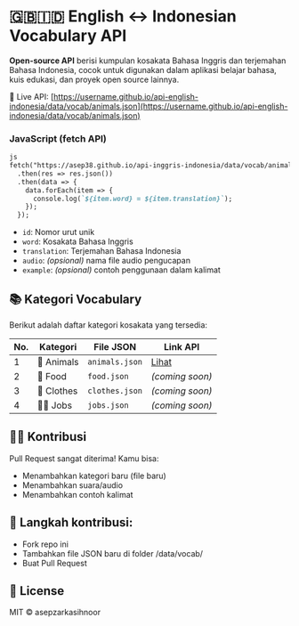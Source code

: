 
# 🇬🇧🇮🇩 English ↔ Indonesian Vocabulary API

**Open-source API** berisi kumpulan kosakata Bahasa Inggris dan terjemahan Bahasa Indonesia, cocok untuk digunakan dalam aplikasi belajar bahasa, kuis edukasi, dan proyek open source lainnya.

🔗 Live API: [https://username.github.io/api-english-indonesia/data/vocab/animals.json](https://username.github.io/api-english-indonesia/data/vocab/animals.json)


### JavaScript (fetch API)
```markdown
js
fetch("https://asep38.github.io/api-inggris-indonesia/data/vocab/animals.json")
  .then(res => res.json())
  .then(data => {
    data.forEach(item => {
      console.log(`${item.word} = ${item.translation}`);
    });
  });
```

- `id`: Nomor urut unik
- `word`: Kosakata Bahasa Inggris
- `translation`: Terjemahan Bahasa Indonesia
- `audio`: *(opsional)* nama file audio pengucapan
- `example`: *(opsional)* contoh penggunaan dalam kalimat

## 📚 Kategori Vocabulary

Berikut adalah daftar kategori kosakata yang tersedia:

| No. | Kategori     | File JSON       | Link API                                                                 |
|-----|--------------|-----------------|--------------------------------------------------------------------------|
| 1   | 🐾 Animals    | `animals.json`  | [Lihat](https://asep38.github.io/api-inggris-indonesia/data/vocab/animals.json) |
| 2   | 🍔 Food       | `food.json`     | *(coming soon)*                                                          |
| 3   | 👕 Clothes    | `clothes.json`  | *(coming soon)*                                                          |
| 4   | 👨‍🏫 Jobs      | `jobs.json`     | *(coming soon)*                                                          |

## 🧑‍💻 Kontribusi
Pull Request sangat diterima! Kamu bisa:

- Menambahkan kategori baru (file baru)
- Menambahkan suara/audio
- Menambahkan contoh kalimat

## 📌 Langkah kontribusi:
- Fork repo ini
- Tambahkan file JSON baru di folder /data/vocab/
- Buat Pull Request

## 📄 License
MIT © asepzarkasihnoor


